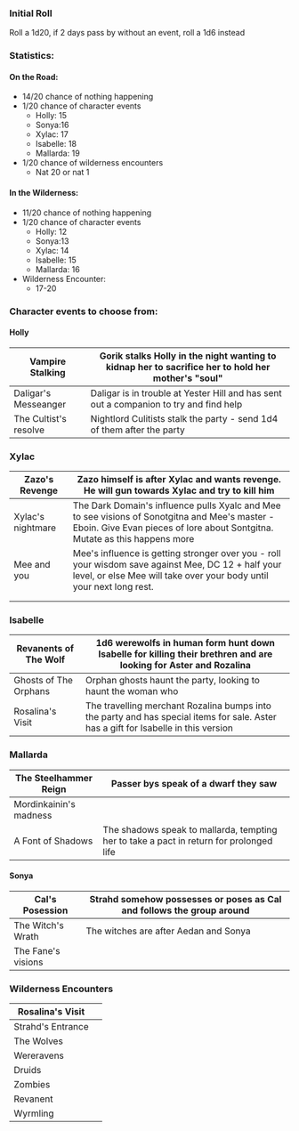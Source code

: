  ### Initial Roll
Roll a 1d20, if 2 days pass by without an event, roll a 1d6 instead

### Statistics:
#### On the Road: 
- 14/20 chance of nothing happening
- 1/20 chance of character events
	- Holly: 15
	- Sonya:16
	- Xylac: 17
	- Isabelle: 18
	- Mallarda: 19
- 1/20 chance of wilderness encounters
	- Nat 20 or nat 1


#### In the Wilderness:
- 11/20 chance of nothing happening
- 1/20 chance of character events
	- Holly: 12
	- Sonya:13
	- Xylac: 14
	- Isabelle: 15
	- Mallarda: 16
- Wilderness Encounter:
	- 17-20

### Character events to choose from:

#### Holly

| Vampire Stalking      | Gorik stalks Holly in the night wanting to kidnap her to sacrifice her to hold her mother's "soul" |
| --------------------- | -------------------------------------------------------------------------------------------------- |
| Daligar's Messeanger  | Daligar is in trouble at Yester Hill and has sent out a companion to try and find help             |
| The Cultist's resolve | Nightlord Culitists stalk the party - send 1d4 of them after the party                             |

### Xylac

| Zazo's Revenge    | Zazo himself is after Xylac and wants revenge. He will gun towards Xylac and try to kill him                                                                                 |
| ----------------- | ---------------------------------------------------------------------------------------------------------------------------------------------------------------------------- |
| Xylac's nightmare | The Dark Domain's influence pulls Xyalc and Mee to see visions of Sonotgitna and Mee's master - Eboin. Give Evan pieces of lore about Sontgitna. Mutate as this happens more |
| Mee and you       | Mee's influence is getting stronger over you - roll your wisdom save against Mee, DC 12 + half your level, or else Mee will take over your body until your next long rest.   |
|                   |                                                                                                                                                                              |
|                   |                                                                                                                                                                              |

### Isabelle

| Revanents of The Wolf | 1d6 werewolfs in human form hunt down Isabelle for killing their brethren and are looking for Aster and Rozalina                    |
| --------------------- | ----------------------------------------------------------------------------------------------------------------------------------- |
| Ghosts of The Orphans | Orphan ghosts haunt the party, looking to haunt the woman who                                                                       |
| Rosalina's Visit      | The travelling merchant Rozalina bumps into the party and has special items for sale. Aster has a gift for Isabelle in this version |
### Mallarda

| The Steelhammer Reign  | Passer bys speak of a dwarf they saw                                                    |
| ---------------------- | --------------------------------------------------------------------------------------- |
| Mordinkainin's madness |                                                                                         |
| A Font of Shadows      | The shadows speak to mallarda, tempting her to take a pact in return for prolonged life |
#### Sonya

| Cal's Posession    | Strahd somehow possesses or poses as Cal and follows the group around |
| ------------------ | --------------------------------------------------------------------- |
| The Witch's Wrath  | The witches are after Aedan and Sonya                                 |
| The Fane's visions |                                                                       |
### Wilderness Encounters

| Rosalina's Visit  |     |
| ----------------- | --- |
| Strahd's Entrance |     |
| The Wolves        |     |
| Wereravens        |     |
| Druids            |     |
| Zombies           |     |
| Revanent          |     |
| Wyrmling          |     |
